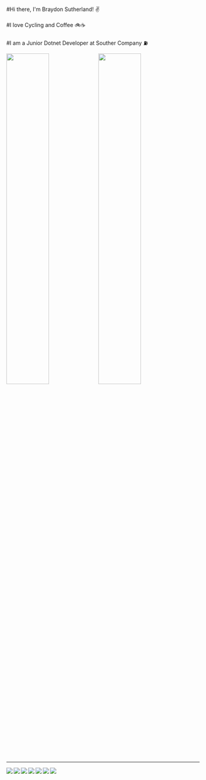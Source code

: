 #Hi there, I'm Braydon Sutherland! ✌️
<br />
<br />
#I love Cycling and Coffee 🚲☕
<br />
<br />
#I am a Junior Dotnet Developer at Souther Company ⛽

<img align="left" width="47%" height="47%" src="https://github-readme-stats.vercel.app/api?username=BraydonTGS&show_icons=true&theme=radical"/>

<img width="47%" height="47%" src="https://github-readme-stats.vercel.app/api/top-langs/?username=BraydonTGS&hide_progress=true"/>
<hr />
<img align="left" src="https://img.shields.io/badge/Visual%20Studio-5C2D91.svg?style=for-the-badge&logo=visual-studio&logoColor=white" />
<img align="left" src="https://img.shields.io/badge/.NET-5C2D91?style=for-the-badge&logo=.net&logoColor=white" />
<img align="left" src="https://img.shields.io/badge/Xamarin-3199DC?style=for-the-badge&logo=xamarin&logoColor=white" />
<img align="left" src="https://img.shields.io/badge/c%23-%23239120.svg?style=for-the-badge&logo=c-sharp&logoColor=white" />
<img align="left" src="https://img.shields.io/badge/azure-%230072C6.svg?style=for-the-badge&logo=microsoftazure&logoColor=white" />
<img align="left" src="https://img.shields.io/badge/git-%23F05033.svg?style=for-the-badge&logo=git&logoColor=white" />
<img align="left" src="https://img.shields.io/badge/Codewars-B1361E?style=for-the-badge&logo=codewars&logoColor=grey" />
